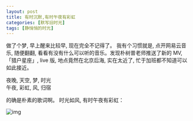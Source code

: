 ```yaml
---
layout: post
title: 有时沉默,有时午夜有彩虹
categories: [默写旧时光]
tags: [静悄悄的时光]
---
```


做了个梦, 早上醒来比较早, 现在完全不记得了。 我有个习惯就是, 点开网易云音乐, 随便翻翻, 看看有没有什么可以听的音乐。发现朴树普老师推送了新的 MV, 「猎户星座」, live 版, 地点竟然在北京后海, 实在太近了, 忙于加班都不知道可以如此接近。

夜晚, 天空, 梦, 时光  
午夜, 彩虹, 风, 归宿  

的确是朴素的歌词啊。 时光如风, 有时午夜有彩虹：

![img](https://wx1.sinaimg.cn/mw1024/6c9ce165ly1fnw4ldbialj20pi0h0avx.jpg)
